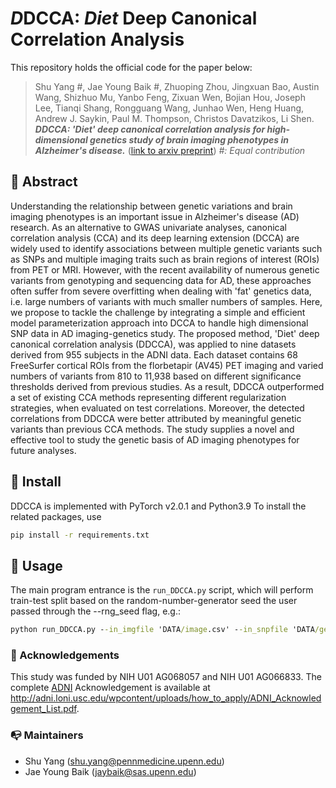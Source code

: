 # *D*DCCA: *Diet* Deep Canonical Correlation Analysis

This repository holds the official code for the paper below:
> Shu Yang #, Jae Young Baik #, Zhuoping Zhou, Jingxuan Bao, Austin Wang, Shizhuo Mu, Yanbo Feng, Zixuan Wen, Bojian Hou, Joseph Lee, Tianqi Shang, Rongguang Wang, Junhao Wen, Heng Huang, Andrew J. Saykin, Paul M. Thompson, Christos Davatzikos, Li Shen. ***DDCCA: 'Diet' deep canonical correlation analysis for high-dimensional genetics study of brain imaging phenotypes in Alzheimer's disease.*** ([link to arxiv preprint](https://arxiv.org/submit/6033116)) *#: Equal contribution*

## 🦸‍ Abstract
Understanding the relationship between genetic variations and brain imaging phenotypes is an important issue in Alzheimer's disease (AD) research. As an alternative to GWAS univariate analyses, canonical correlation analysis (CCA) and its deep learning extension (DCCA) are widely used to identify associations between multiple genetic variants such as SNPs and multiple imaging traits such as brain regions of interest (ROIs) from PET or MRI. However, with the recent availability of numerous genetic variants from genotyping and sequencing data for AD, these approaches often suffer from severe overfitting when dealing with 'fat' genetics data, i.e. large numbers of variants with much smaller numbers of samples. Here, we propose to tackle the challenge by integrating a simple and efficient model parameterization approach into DCCA to handle high dimensional SNP data in AD imaging-genetics study. The proposed method, 'Diet' deep canonical correlation analysis (DDCCA), was applied to nine datasets derived from 955 subjects in the ADNI data. Each dataset contains 68 FreeSurfer cortical ROIs from the florbetapir (AV45) PET imaging and varied numbers of variants from 810 to 11,938 based on different significance thresholds derived from previous studies. As a result, DDCCA outperformed a set of existing CCA methods representing different regularization strategies, when evaluated on test correlations. Moreover, the detected correlations from DDCCA were better attributed by meaningful genetic variants than previous CCA methods. The study supplies a novel and effective tool to study the genetic basis of AD imaging phenotypes for future analyses.

## 📝 Install
DDCCA is implemented with PyTorch v2.0.1 and Python3.9 
To install the related packages, use
```bash
pip install -r requirements.txt
```

## 🔨 Usage
The main program entrance is the `run_DDCCA.py` script, which will perform train-test split based on the random-number-generator seed the user passed through the --rng_seed flag, e.g.:
```cmd
python run_DDCCA.py --in_imgfile 'DATA/image.csv' --in_snpfile 'DATA/genetic.csv' --rng_seed 0 --which_model DDCCA --optuna_num_trials 50 --batch_size 32 --nn_out_size 25
```
        
### 🤝 Acknowledgements
This study was funded by NIH U01 AG068057 and NIH U01 AG066833. The complete [ADNI](http://adni.loni.usc.edu/) Acknowledgement is available at http://adni.loni.usc.edu/wpcontent/uploads/how_to_apply/ADNI_Acknowledgement_List.pdf.

### 📭 Maintainers
- Shu Yang (shu.yang@pennmedicine.upenn.edu)
- Jae Young Baik (jaybaik@sas.upenn.edu)
